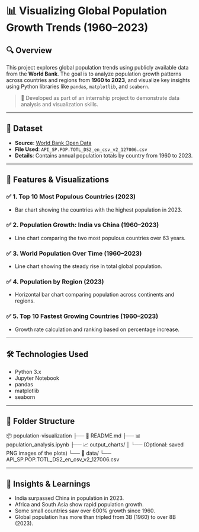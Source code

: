 # 📊 Visualizing Global Population Growth Trends (1960–2023)

## 🔍 Overview
This project explores global population trends using publicly available data from the **World Bank**. The goal is to analyze population growth patterns across countries and regions from **1960 to 2023**, and visualize key insights using Python libraries like `pandas`, `matplotlib`, and `seaborn`.

> 🚀 Developed as part of an internship project to demonstrate data analysis and visualization skills.

---

## 📁 Dataset

- **Source**: [World Bank Open Data](https://data.worldbank.org)
- **File Used**: `API_SP.POP.TOTL_DS2_en_csv_v2_127006.csv`
- **Details**: Contains annual population totals by country from 1960 to 2023.

---

## 📌 Features & Visualizations

### ✅ 1. Top 10 Most Populous Countries (2023)
- Bar chart showing the countries with the highest population in 2023.

### ✅ 2. Population Growth: India vs China (1960–2023)
- Line chart comparing the two most populous countries over 63 years.

### ✅ 3. World Population Over Time (1960–2023)
- Line chart showing the steady rise in total global population.

### ✅ 4. Population by Region (2023)
- Horizontal bar chart comparing population across continents and regions.

### ✅ 5. Top 10 Fastest Growing Countries (1960–2023)
- Growth rate calculation and ranking based on percentage increase.

---

## 🛠️ Technologies Used

- Python 3.x
- Jupyter Notebook
- pandas
- matplotlib
- seaborn

---

## 📂 Folder Structure
📦 population-visualization
├── 📄 README.md
├── 📊 population_analysis.ipynb
├── 📈 output_charts/
│ └── (Optional: saved PNG images of the plots)
└── 📁 data/
└── API_SP.POP.TOTL_DS2_en_csv_v2_127006.csv



---

## 🧠 Insights & Learnings

- India surpassed China in population in 2023.
- Africa and South Asia show rapid population growth.
- Some small countries saw over 600% growth since 1960.
- Global population has more than tripled from 3B (1960) to over 8B (2023).



